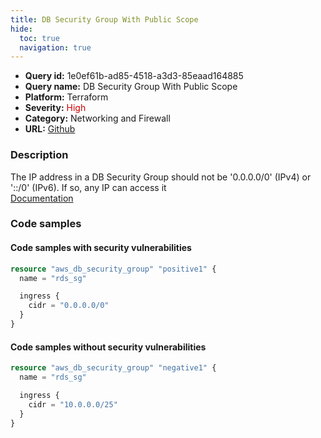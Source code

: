 ```yaml
---
title: DB Security Group With Public Scope
hide:
  toc: true
  navigation: true
---
```


<style>
  .highlight .hll {
    background-color: #ff171742;
  }
  .md-content {
    max-width: 1100px;
    margin: 0 auto;
  }
</style>

-   **Query id:** 1e0ef61b-ad85-4518-a3d3-85eaad164885
-   **Query name:** DB Security Group With Public Scope
-   **Platform:** Terraform
-   **Severity:** <span style="color:#C00">High</span>
-   **Category:** Networking and Firewall
-   **URL:** [Github](https://github.com/Checkmarx/kics/tree/master/assets/queries/terraform/aws/db_security_group_with_public_scope)

### Description
The IP address in a DB Security Group should not be '0.0.0.0/0' (IPv4) or '::/0' (IPv6). If so, any IP can access it<br>
[Documentation](https://registry.terraform.io/providers/hashicorp/aws/latest/docs/resources/db_security_group)

### Code samples
#### Code samples with security vulnerabilities
```tf title="Positive test num. 1 - tf file" hl_lines="5"
resource "aws_db_security_group" "positive1" {
  name = "rds_sg"

  ingress {
    cidr = "0.0.0.0/0"
  }
}
```


#### Code samples without security vulnerabilities
```tf title="Negative test num. 1 - tf file"
resource "aws_db_security_group" "negative1" {
  name = "rds_sg"

  ingress {
    cidr = "10.0.0.0/25"
  }
}
```

